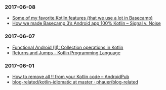 ### 2017-06-08<br>
+ [Some of my favorite Kotlin features (that we use a lot in Basecamp)](https://m.signalvnoise.com/some-of-my-favorite-kotlin-features-that-we-use-a-lot-in-basecamp-5ac9d6cea95)<br>
+ [How we made Basecamp 3’s Android app 100% Kotlin – Signal v. Noise](https://m.signalvnoise.com/how-we-made-basecamp-3s-android-app-100-kotlin-35e4e1c0ef12)<br>

### 2017-06-07<br>
+ [Functional Android (II): Collection operations in Kotlin](https://antonioleiva.com/collection-operations-kotlin/)<br>
+ [Returns and Jumps - Kotlin Programming Language](https://kotlinlang.org/docs/reference/returns.html)<br>

### 2017-06-01<br>
+ [How to remove all !! from your Kotlin code – AndroidPub](https://android.jlelse.eu/how-to-remove-all-from-your-kotlin-code-87dc2c9767fb)<br>
+ [blog-related/kotlin-idiomatic at master · phauer/blog-related](https://github.com/phauer/blog-related/tree/master/kotlin-idiomatic)<br>

